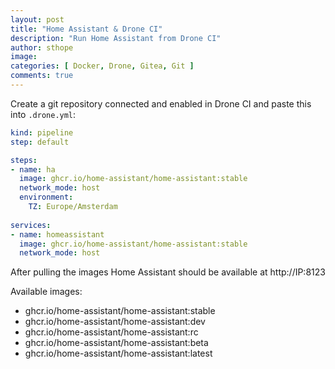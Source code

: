 ```yaml
---
layout: post
title: "Home Assistant & Drone CI"
description: "Run Home Assistant from Drone CI"
author: sthope
image: 
categories: [ Docker, Drone, Gitea, Git ]
comments: true
---
```


Create a git repository connected and enabled in Drone CI and paste this into `.drone.yml`:
```yaml
kind: pipeline
step: default

steps:
- name: ha
  image: ghcr.io/home-assistant/home-assistant:stable
  network_mode: host
  environment:
    TZ: Europe/Amsterdam
    
services:
- name: homeassistant
  image: ghcr.io/home-assistant/home-assistant:stable
  network_mode: host
```
After pulling the images Home Assistant should be available at http://IP:8123

Available images:
- ghcr.io/home-assistant/home-assistant:stable
- ghcr.io/home-assistant/home-assistant:dev
- ghcr.io/home-assistant/home-assistant:rc
- ghcr.io/home-assistant/home-assistant:beta
- ghcr.io/home-assistant/home-assistant:latest
